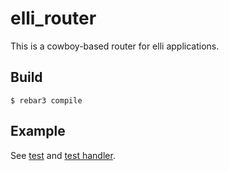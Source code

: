 elli_router
=====

This is a cowboy-based router for elli applications.

Build
-----

    $ rebar3 compile

Example
-------
See [test](https://github.com/altworx/elli_router/blob/master/test/basic_SUITE.erl#L35) and [test handler](https://github.com/altworx/elli_router/blob/master/src/elli_router_test_handler.erl).
    
